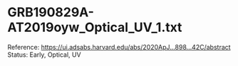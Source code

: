# GRB190829A-AT2019oyw_Optical_UV_1.txt

Reference: https://ui.adsabs.harvard.edu/abs/2020ApJ...898...42C/abstract
Status: Early, Optical, UV